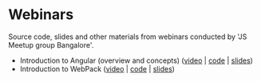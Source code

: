 # Webinars
Source code, slides and other materials from webinars conducted by 'JS Meetup group Bangalore'.

* Introduction to Angular (overview and concepts) ([video](https://youtu.be/Sb3tpuaR634) | [code](./02-introduction-to-angular4/code) | [slides](./02-introduction-to-angular4/slides))
* Introduction to WebPack ([video](https://youtu.be/fCw98k3QQ90) | [code](./01-introduction-to-webpack/code) | [slides](./01-introduction-to-webpack/slides))
